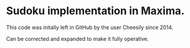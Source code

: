 # Sudoku implementation in Maxima.

This code was initally left in GitHub by the user Cheesily since 2014.

Can be corrected and expanded to make it fully operative.

